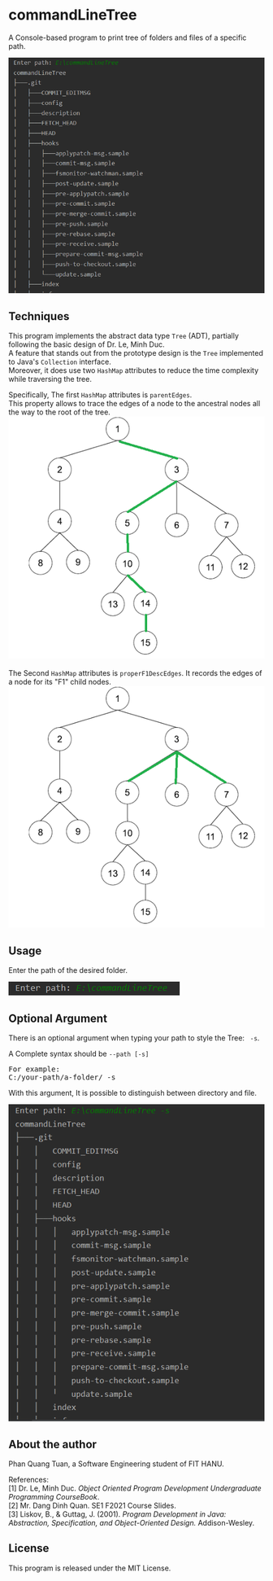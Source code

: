 # commandLineTree

A Console-based program to print tree of folders and files of a specific path.

![img.png](imgs/1.png)

## Techniques

This program implements the abstract data type `Tree` (ADT), partially following the basic design of Dr. Le, Minh Duc.
<br/>A feature that stands out from the prototype design is the `Tree` implemented to Java's `Collection` interface.
<br/>Moreover, it does use two `HashMap` attributes to reduce the time complexity while traversing the tree.

Specifically, The first `HashMap` attributes is `parentEdges`.
<br/>
This property allows to trace the edges of a node to the ancestral nodes all the way to the root of the tree.
![img.png](imgs/2.png)
<br/><br/>
The Second `HashMap` attributes is `properF1DescEdges`. It records the edges of a node for its "F1" child nodes.
![img.png](imgs/3.png)

## Usage

Enter the path of the desired folder.

![img.png](imgs/4.png)

## Optional Argument

There is an optional argument when typing your path to style the Tree: ` -s`.

A Complete syntax should be `--path [-s]`
<pre>
For example:
C:/your-path/a-folder/ -s
</pre>
With this argument, It is possible to distinguish between directory and file.

![img.png](imgs/5.png)

## About the author

Phan Quang Tuan, a Software Engineering student of FIT HANU.

References:
<br/>[1] Dr. Le, Minh Duc. <i>Object Oriented Program Development Undergraduate Programming CourseBook</i>.
<br/>[2] Mr. Dang Dinh Quan. SE1 F2021 Course Slides.
<br/>[3] Liskov, B., & Guttag, J. (2001). <i>Program Development in Java: Abstraction, Specification, and
Object-Oriented Design.</i> Addison-Wesley.

## License

This program is released under the MIT License.
